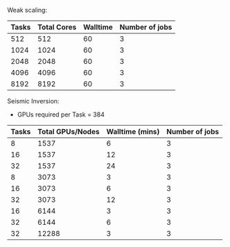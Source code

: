 
Weak scaling:

| Tasks | Total Cores | Walltime | Number of jobs |
|-------|-------|----------|----------------|
| 512   | 512   | 60       | 3 |
| 1024  | 1024  | 60       | 3 |
| 2048  | 2048  | 60       | 3 |
| 4096  | 4096  | 60       | 3 |
| 8192  | 8192  | 60       | 3 |


Seismic Inversion:

* GPUs required per Task = 384

| Tasks | Total GPUs/Nodes | Walltime (mins) | Number of jobs |
|-------|------------|----------|----------------|
| 8     | 1537       | 6        | 3 |
| 16    | 1537       | 12       | 3 |
| 32    | 1537       | 24       | 3 |
| 8     | 3073       | 3        | 3 |
| 16    | 3073       | 6        | 3 |
| 32    | 3073       | 12       | 3 |
| 16    | 6144       | 3        | 3 |
| 32    | 6144       | 6        | 3 |
| 32    | 12288      | 3        | 3 |
